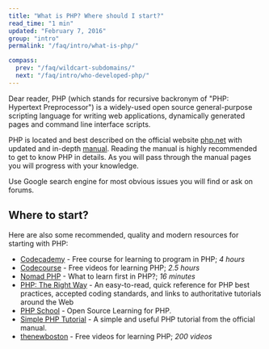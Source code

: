 ```yaml
---
title: "What is PHP? Where should I start?"
read_time: "1 min"
updated: "February 7, 2016"
group: "intro"
permalink: "/faq/intro/what-is-php/"

compass:
  prev: "/faq/wildcart-subdomains/"
  next: "/faq/intro/who-developed-php/"
---
```


Dear reader, PHP (which stands for recursive backronym of "PHP: Hypertext Preprocessor") is a widely-used open source general-purpose
scripting language for writing web applications, dynamically generated pages and command line interface scripts.

PHP is located and best described on the official website [php.net](http://php.net) with updated and in-depth [manual](http://php.net/manual). Reading the manual is highly recommended to get to know PHP in details. As you will pass through the manual pages you will progress with your knowledge.

Use Google search engine for most obvious issues you will find or ask on forums.

## Where to start?

Here are also some recommended, quality and modern resources for starting with PHP:

* [Codecademy](http://www.codecademy.com/tracks/php) - Free course for learning to program in PHP; *4 hours*
* [Codecourse](https://www.youtube.com/watch?v=QRmmISj6Rrw&list=PLfdtiltiRHWFD41D_LDomY1Fb-O9MtFqq) - Free videos for learning PHP; *2.5 hours*
* [Nomad PHP](https://www.youtube.com/watch?v=LpDSq7K_sUg) - What to learn first in PHP?; *16 minutes*
* [PHP: The Right Way](http://phptherightway.com) - An easy-to-read, quick reference for PHP best practices, accepted coding standards, and links to authoritative tutorials around the Web
* [PHP School](http.//phpschool.io) - Open Source Learning for PHP.
* [Simple PHP Tutorial](http://php.net/manual/en/tutorial.php) - A simple and useful PHP tutorial from the official manual.
* [thenewboston](https://www.thenewboston.com/videos.php?cat=11) - Free videos for learning PHP; *200 videos*
